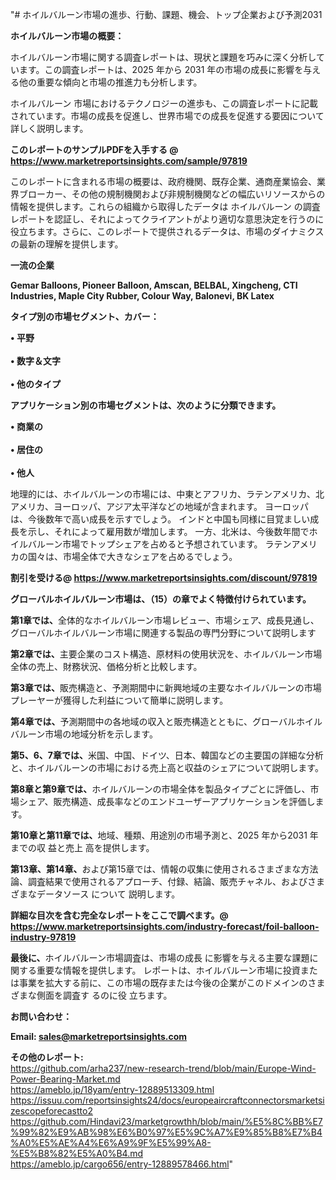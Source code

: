 "# ホイルバルーン市場の進歩、行動、課題、機会、トップ企業および予測2031

<strong><b>ホイルバルーン市場の概要：</b></strong>

ホイルバルーン市場に関する調査レポートは、現状と課題を巧みに深く分析しています。この調査レポートは、2025 年から 2031 年の市場の成長に影響を与える他の重要な傾向と市場の推進力も分析します。

ホイルバルーン 市場におけるテクノロジーの進歩も、この調査レポートに記載されています。市場の成長を促進し、世界市場での成長を促進する要因について詳しく説明します。

<strong>このレポートのサンプルPDFを入手する @ <a href=https://www.marketreportsinsights.com/sample/97819>https://www.marketreportsinsights.com/sample/97819</a></strong>

このレポートに含まれる市場の概要は、政府機関、既存企業、通商産業協会、業界ブローカー、その他の規制機関および非規制機関などの幅広いリソースからの情報を提供します。これらの組織から取得したデータは ホイルバルーン の調査レポートを認証し、それによってクライアントがより適切な意思決定を行うのに役立ちます。さらに、このレポートで提供されるデータは、市場のダイナミクスの最新の理解を提供します。

<strong>一流の企業</strong>

<strong><b>Gemar Balloons, Pioneer Balloon, Amscan, BELBAL, Xingcheng, CTI Industries, Maple City Rubber, Colour Way, Balonevi, BK Latex</b></strong>

<strong><b>タイプ別の市場セグメント、カバー：</b></strong>

<strong>• 平野<br><br>• 数字＆文字<br><br>• 他のタイプ</strong>

<strong><b>アプリケーション別の市場セグメントは、次のように分類できます。</b></strong>

<strong>• 商業の<br><br>• 居住の<br><br>• 他人</strong>

 地理的には、ホイルバルーンの市場には、中東とアフリカ、ラテンアメリカ、北アメリカ、ヨーロッパ、アジア太平洋などの地域が含まれます。 ヨーロッパは、今後数年で高い成長を示すでしょう。 インドと中国も同様に目覚ましい成長を示し、それによって雇用数が増加します。 一方、北米は、今後数年間でホイルバルーン市場でトップシェアを占めると予想されています。 ラテンアメリカの国々は、市場全体で大きなシェアを占めるでしょう。

<strong>割引を受ける@ <a href=https://www.marketreportsinsights.com/discount/97819>https://www.marketreportsinsights.com/discount/97819</a></strong>

<strong><b>グローバルホイルバルーン市場は、（15）の章でよく特徴付けられています。</b></strong>

<strong><b>第</b></strong><strong><b>1章では、</b></strong>全体的なホイルバルーン市場レビュー、市場シェア、成長見通し、グローバルホイルバルーン市場に関連する製品の専門分野について説明します

<strong><b>第2章では、</b></strong>主要企業のコスト構造、原材料の使用状況を、ホイルバルーン市場全体の売上、財務状況、価格分析と比較します。

<strong><b>第3章では、</b></strong>販売構造と、予測期間中に新興地域の主要なホイルバルーンの市場プレーヤーが獲得した利益について簡単に説明します。

<strong><b>第4章では、</b></strong>予測期間中の各地域の収入と販売構造とともに、グローバルホイルバルーン市場の地域分析を示します。

<strong><b>第5、6、7章では、</b></strong>米国、中国、ドイツ、日本、韓国などの主要国の詳細な分析と、ホイルバルーンの市場における売上高と収益のシェアについて説明します。

<strong><b>第8章と第9章では、</b></strong>ホイルバルーンの市場全体を製品タイプごとに評価し、市場シェア、販売構造、成長率などのエンドユーザーアプリケーションを評価します。

<strong><b>第10章と第11章では、</b></strong>地域、種類、用途別の市場予測と、2025 年から2031 年までの収 益と売上 高を提供します。

<strong><b>第13章、第14章、</b></strong>および第15章では、情報の収集に使用されるさまざまな方法論、調査結果で使用されるアプローチ、付録、結論、販売チャネル、およびさまざまなデータソース について 説明します。

<strong>詳細な目次を含む完全なレポートをここで調べます。@ <a href=https://www.marketreportsinsights.com/industry-forecast/foil-balloon-industry-97819>https://www.marketreportsinsights.com/industry-forecast/foil-balloon-industry-97819</a></strong>

<strong><b>最後に、</b></strong>ホイルバルーン市場調査は、市場の成長 に影響を</a>与える主要な課題に関する重要な情報を提供します。 レポートは、ホイルバルーン市場に投資または事業を拡大する前に、この市場の既存または今後の企業がこのドメインのさまざまな側面を調査す るのに役 立ちます。

<strong><b>お問い合わせ：</b></strong>

<strong>Email: </strong><a href=mailto:sales@marketreportsinsights.com><strong>sales@marketreportsinsights.com</strong></a>

<strong>その他のレポート:</strong>
<br>
<a href=https://github.com/arha237/new-research-trend/blob/main/Europe-Wind-Power-Bearing-Market.md>https://github.com/arha237/new-research-trend/blob/main/Europe-Wind-Power-Bearing-Market.md</a>
<br>
<a href=https://ameblo.jp/18yam/entry-12889513309.html>https://ameblo.jp/18yam/entry-12889513309.html</a>
<br>
<a href=https://issuu.com/reportsinsights24/docs/europeaircraftconnectorsmarketsizescopeforecastto2>https://issuu.com/reportsinsights24/docs/europeaircraftconnectorsmarketsizescopeforecastto2</a>
<br>
<a href=https://github.com/Hindavi23/marketgrowthh/blob/main/%E5%8C%BB%E7%99%82%E9%AB%98%E6%B0%97%E5%9C%A7%E9%85%B8%E7%B4%A0%E5%AE%A4%E6%A9%9F%E5%99%A8-%E5%B8%82%E5%A0%B4.md>https://github.com/Hindavi23/marketgrowthh/blob/main/%E5%8C%BB%E7%99%82%E9%AB%98%E6%B0%97%E5%9C%A7%E9%85%B8%E7%B4%A0%E5%AE%A4%E6%A9%9F%E5%99%A8-%E5%B8%82%E5%A0%B4.md</a>
<br>
<a href=https://ameblo.jp/cargo656/entry-12889578466.html>https://ameblo.jp/cargo656/entry-12889578466.html</a>"
